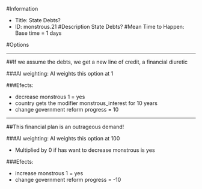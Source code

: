 #Information
 - Title: State Debts?
 - ID: monstrous.21
#Description
State Debts?
#Mean Time to Happen:
Base time = 1 days

#Options

___
##If we assume the debts, we get a new line of credit, a financial diuretic

###AI weighting:
AI weights this option at 1


###Efects:<ul><li>decrease monstrous 1 = yes</li><li>country gets the modifier monstrous_interest for 10 years</li><li>change government reform progress = 10</li></ul>

___
##This financial plan is an outrageous demand!

###AI weighting:
AI weights this option at 100
 - Multiplied by 0 if has want to decrease monstrous is yes


###Efects:<ul><li>increase monstrous 1 = yes</li><li>change government reform progress = -10</li></ul>
